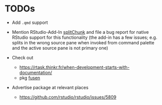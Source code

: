 # TODOs

-   Add `.qmd` support

-   Mention RStudio-Add-In [splitChunk](https://github.com/LudvigOlsen/splitChunk/) and file a bug report for native RStudio support for this functionality (the
    add-in has a few issues; e.g. splits in the wrong source pane when invoked from command palette and the active source pane is not primary one)

-   Check out

    -   <https://rtask.thinkr.fr/when-development-starts-with-documentation/>
    -   pkg [fusen](https://github.com/ThinkR-open/fusen)

-   Advertise package at relevant places

    -   <https://github.com/rstudio/rstudio/issues/5809>
